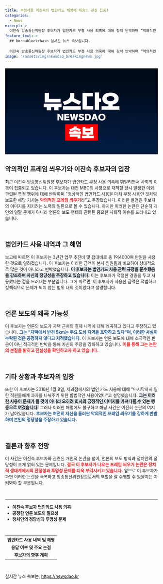 ```yaml
---
title: 부정사용 이진숙의 법인카드 해명에 대중의 관심 집중!
categories:
  - News
excerpt: >
  이진숙 방송통신위원장 후보자가 법인카드 부정 사용 의혹에 대해 강력 반박하며 “악의적인 프레임”을 주장했습니다. 그는 사용 내역을 해명하고, 사실상 정상적인 사용이었다고 강조했습니다. 클릭해서 진실을 확인하세요!
feature_text: >
  ## koreablockchain 실시간 뉴스 속보입니다.

  이진숙 방송통신위원장 후보자가 법인카드 부정 사용 의혹에 대해 강력 반박하며 “악의적인 프레임”을 주장했습니다. 그는 사용 내역을 해명하고, 사실상 정상적인 사용이었다고 강조했습니다. 클릭해서 진실을 확인하세요!
image: '/assets/img/newsdao_breakingnews.jpg'
---
```


<p><img src="/assets/img/newsdao_breakingnews.jpg" alt="koreablockchain 속보" /></p>

<h2 data-ke-size="size26">악의적인 프레임 씌우기와 이진숙 후보자의 입장</h2>

<p data-ke-size="size16">최근 이진숙 방송통신위원장 후보자가 법인카드 부정 사용 의혹에 휘말리면서 사회의 이목이 집중되고 있습니다. 이 후보자는 대전 MBC의 사장으로 재직할 당시 발생한 이와 관련된 특정 행위에 대해 반박하며 "정상적인 법인카드 사용을 마치 부정 사용인 것처럼 보도한 해당 기사는 <b><span style="color: #ee2323;">악의적인 프레임 씌우기</span></b>라"고 주장했습니다. 이러한 발언은 후보자의 이미지를 지키려는 노력의 일환으로 볼 수 있습니다. 하지만 이러한 논란은 단순히 개인의 일탈 문제가 아니라 언론의 보도 행태와 관련된 중요한 사회적 이슈를 드러내고 있습니다.</p>

<p data-ke-size="size16">&nbsp;</p>

<h2 data-ke-size="size26">법인카드 사용 내역과 그 해명</h2>

<p data-ke-size="size16">보고에 따르면 이 후보자는 3년간 업무 추진비 및 접대비로 총 1억4000여 만원을 사용한 것으로 알려졌습니다. 이 후보자는 이러한 금액이 본사 임원들과 비교하여 상대적으로 많은 것이 아니라고 반박했습니다. <b><span style="background-color: #21538527;">이 후보자는 법인카드 사용 관련 규정을 준수했음을 강조하며 자신의 정당성을 주장하고 있습니다.</span></b> 이는 후보자가 적절한 경중을 두고 사용했다는 점을 드러내는 부분입니다. 그에 따르면, 이 후보자가 사용한 금액은 적법하고 정책적으로 문제가 되지 않는 범위 내의 것이었다고 설명합니다.</p>

<p data-ke-size="size16">&nbsp;</p>

<h2 data-ke-size="size26">언론 보도의 왜곡 가능성</h2>

<p data-ke-size="size16">이 후보자는 언론의 보도가 자택 근처의 결제 내역에 대해 왜곡하고 있다고 주장하고 있습니다. <b><span style="color: #1a5490;">그는 "자택에서 반경 5km는 주요 도심 지역을 포함하고 있다"며, 이러한 사실이 누락된 것은 공정하지 않다고 지적했습니다.</span></b> 이 후보자는 언론 보도에 대해 소극적인 반응이 아닌 적극적인 반박을 통해 자신의 주장을 강화하고 있습니다. <b><span style="color: #ee2323;">이를 통해 그는 논란의 본질을 밝히고 진실성을 확인하고자 하고 있습니다.</span></b></p>

<p data-ke-size="size16">&nbsp;</p>

<h2 data-ke-size="size26">기타 상황과 후보자의 입장</h2>

<p data-ke-size="size16">또한 이 후보자는 2018년 1월 8일, 제과점에서의 법인 카드 사용에 대해 "마지막까지 일한 직원들에게 과자를 나눠주기 위한 합법적인 사용이었다"고 설명했습니다. <b><span style="background-color: #21538527;">그는 이러한 사용이 문제가 될 것이 아니라 오히려 회사의 긍정적인 이미지를 가져다줄 수 있는 행동으로 여겼습니다.</span></b> 그러나 이러한 해명에도 불구하고 해당 사건은 여전히 논란의 여지가 남아있습니다. <b><span style="color: #1a5490;">후보자는 여전히 자신을 둘러싼 악의적인 프레임 씌우기를 강하게 반발하며 본인의 정당성을 주장하고 있습니다.</span></b></p>

<p data-ke-size="size16">&nbsp;</p>

<h2 data-ke-size="size26">결론과 향후 전망</h2>

<p data-ke-size="size16">이 사건은 이진숙 후보자와 관련된 개인적 논란을 넘어, 언론의 보도 방식과 정치인의 정당성이 크게 얽혀 있는 문제입니다. <b><span style="color: #ee2323;">결국 이 후보자가 나오는 프레임 씌우기 논란은 정치적 생태계에서의 진정성과 투명성 문제를 더욱 부각시키고 있습니다.</span></b> 앞으로 이 후보자가 과연 이러한 논란을 극복하고 방송통신위원장으로서의 역할을 잘 수행할 수 있을지는 지켜봐야 할 부분입니다.</p>

<p data-ke-size="size16">&nbsp;</p>

<hr />

<ul>
    <li><b>이진숙 후보자 법인카드 사용 의혹</b></li>
    <li><b>공정한 언론 보도의 필요성</b></li>
    <li><b>정치인의 정당성과 투명성 문제</b></li>
</ul>

<p data-ke-size="size16">&nbsp;</p>

<table>
    <tr>
        <td style="text-align: center; height: 17px;"><b>법인카드 사용 내역 및 해명</b></td>
    </tr>
    <tr>
        <td style="text-align: center; height: 17px;"><b>응답 여부 및 주요 논점</b></td>
    </tr>
    <tr>
        <td style="text-align: center; height: 17px;"><b>후보자의 향후 계획</b></td>
    </tr>
</table>

<p data-ke-size="size16">&nbsp;</p>
실시간 뉴스 속보는, <a href="https://newsdao.kr" rel="dofollow">https://newsdao.kr</a>


